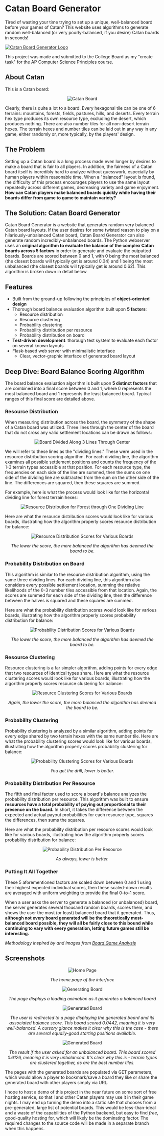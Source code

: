 # Catan Board Generator
Tired of wasting your time trying to set up a unique, well-balanced board before your games of Catan? This website uses algorithms to generate random well-balanced (or very poorly-balanced, if you desire) Catan boards in seconds!

<a align="center" href="https://ivanovich.us/portfolio" target="_blank"><img src="./README_images/catan-logo.png" alt="Catan Board Generator Logo"> </a>

This project was made and submitted to the College Board as my "create task" for the AP Computer Science Principles course.

## About Catan
This is a Catan board:
<p align="center"><img src="./README_Images/catan-board.jpg" alt="Catan Board" /></p>
Clearly, there is quite a lot to a board. Every hexagonal tile can be one of 6 terrains: mountains, forests, fields, pastures, hills, and deserts. Every terrain hex type produces its own resource type, excluding the desert, which produces nothing. There are also number tiles for all non-desert terrain hexes. The terrain hexes and number tiles can be laid out in any way in any game, either randomly or, more typically, by the players' design.

## The Problem
Setting up a Catan board is a long process made even longer by desires to make a board that is fair to all players. In addition, the fairness of a Catan board itself is incredibly hard to analyze without guesswork, especially by human players within reasonable time. When a "balanced" layout is found, the difficulty of this process encourages players to use the same layout repeatedly across different games, decreasing variety and game enjoyment. **How can Catan players make balanced boards quickly while having their boards differ from game to game to maintain variety?**

## The Solution: Catan Board Generator
Catan Board Generator is a website that generates random very balanced Catan board layouts. If the user desires for some twisted reason to play on a hilariously-unbalanced Catan board, Catan Board Generator can also generate random incredibly-unbalanced boards. The Python webserver uses an **original algorithm to evaluate the balance of the complex Catan boards across 5 factors** in order to generate and evaluate the outputted boards. Boards are scored between 0 and 1, with 0 being the most balanced (the closest boards will typically get is around 0.04) and 1 being the most unbalanced (the closest boards will typically get is around 0.62). This algorithm is <a class="portfolio-modal-inner-scroller" section="5">broken down in detail below</a>.

## Features

* Built from the ground-up following the principles of **object-oriented design**
* Thorough board balance evaluation algorithm built upon **5 factors**:
  * Resource distribution
  * Resource clustering
  * Probability clustering
  * Probability distribution per resource
  * Probability distribution on board
* **Test-driven development**: thorough test system to evaluate each factor on several known layouts
* Flask-based web server with minimalistic interface
  * Clear, vector-graphic interface of generated board layout

## Deep Dive: Board Balance Scoring Algorithm

The board balance evaluation algorithm is built upon **5 distinct factors** that are combined into a final score between 0 and 1, where 0 represents the most balanced board and 1 represents the least balanced board. Typical ranges of this final score are <a class="portfolio-modal-inner-scroller" section="3">detailed above</a>.

### Resource Distribution
When measuring distribution across the board, the symmetry of the shape of a Catan board was utilized. Three lines through the center of the board that do not cross any valid settlement locations can be drawn as follows:

<p align="center"><img src="./README_Images/divided-board.png" alt="Board Divided Along 3 Lines Through Center" /></p>

We will refer to these lines as the "dividing lines." These were used in the resource distribution scoring algorithm. For each dividing line, the algorithm examines all possible settlement positions and counts the frequency of the 1-3 terrain types accessible at that position. For each resource type, the frequencies on each side of the line are summed, then the sums on one side of the dividing line are subtracted from the sum on the other side of the line. The differences are squared, then these squares are summed.

For example, here is what the process would look like for the horizontal dividing line for forest terrain hexes:
<p align="center"><img src="./README_Images/resource_distribution.png" alt="Resource Distribution for Forest through One Dividing Line" /></p>

Here are what the resource distribution scores would look like for various boards, illustrating how the algorithm properly scores resource distribution for balance:

<p align="center"><img src="./README_Images/resource_distribution_scores.png" alt="Resource Distribution Scores for Various Boards" /></p>

<p align="center"><i>The lower the score, the more balanced the algorithm has deemed the board to be.</i></p>

### Probability Distribution on Board
This algorithm is similar to the resource distribution algorithm, using the same three dividing lines. For each dividing line, this algorithm also considers every possible settlement location, summing the relative likelihoods of the 0-3 number tiles accessible from that location. Again, the scores are summed for each side of the dividing line, then the difference between the halves is squared and these squares are summed.

Here are what the probability distribution scores would look like for various boards, illustrating how the algorithm properly scores probability distribution for balance:

<p align="center"><img src="./README_Images/probability_distribution_on_board.png" alt="Probability Distribution Scores for Various Boards" /></p>

<p align="center"><i>The lower the score, the more balanced the algorithm has deemed the board to be.</i></p>

### Resource Clustering
Resource clustering is a far simpler algorithm, adding points for every edge that two resources of identical types share. Here are what the resource clustering scores would look like for various boards, illustrating how the algorithm properly scores resource clustering for balance:

<p align="center"><img src="./README_Images/resource_clustering.png" alt="Resource Clustering Scores for Various Boards" /></p>

<p align="center"><i>Again, the lower the score, the more balanced the algorithm has deemed the board to be.</i></p>

### Probability Clustering
Probability clustering is analyzed by a similar algorithm, adding points for every edge shared by two terrain hexes with the same number tile. Here are what the probability clustering scores would look like for various boards, illustrating how the algorithm properly scores probability clustering for balance:

<p align="center"><img src="./README_Images/probability_clustering.png" alt="Probability Clustering Scores for Various Boards" /></p>

<p align="center"><i>You get the drill, lower is better.</i></p>

### Probability Distribution Per Resource
The fifth and final factor used to score a board's balance analyzes the probability distribution per resource. This algorithm was built to ensure **resources have a total probability of paying out proportional to their presence on the board.** In short, it takes the difference between the expected and actual payout probabilities for each resource type, squares the differences, then sums the squares.

Here are what the probability distribution per resource scores would look like for various boards, illustrating how the algorithm properly scores probability distribution for balance:

<p align="center"><img src="./README_Images/probability_distribution_per_resource.png" alt="Probability Distribution Per Resource" /></p>

<p align="center"><i>As always, lower is better.</i></p>

### Putting It All Together
These 5 aforementioned factors are scaled down between 0 and 1 using their highest expected individual scores, then these scaled-down results are averaged with uniform weighting to provide the final 0-to-1 score.

When a user asks the server to generate a balanced (or unbalanced) board, the server generates several thousand random boards, scores them, and shows the user the most (or least) balanced board that it generated. Thus, **although not every board generated will be the theoretically most-balanced board possible, they will all be fairly close to this bound while continuing to vary with every generation, letting future games still be interesting.**

*Methodology inspired by and images from [Board Game Analysis](https://www.boardgameanalysis.com)*

## Screenshots

<p align="center"><img src="./README_Images/home-page.png" alt="Home Page" /></p>
<p align="center"><i>The home page of the interface</i></p>

<p align="center"><img src="./README_Images/loading.png" alt="Generating Board" /></p>
<p align="center"><i>The page displays a loading animation as it generates a balanced board</i></p>

<p align="center"><img src="./README_Images/balanced-result.png" alt="Generated Board" /></p>
<p align="center"><i>The user is redirected to a page displaying the generated board and its associated balance score. This board scored 0.0442, meaning it is very well-balanced. A cursory glance makes it clear why this is the case - there are several equally-good starting positions available.</i></p>

<p align="center"><img src="./README_Images/unbalanced-result.png" alt="Generated Board" /></p>
<p align="center"><i>The result if the user asked for an unbalanced board. This board scored 0.6126, meaning it is very unbalanced. It's clear why this is - terrain types are clustered together, as are the best number tiles.</i></p>

The pages with the generated boards are populated via GET parameters, which would allow a player to bookmark/save a board they like or share the generated board with other players simply via URL.

I hope to host a demo of this project in the near future on some sort of free hosting service, so that I and other Catan players may use it in their game nights. I may end up turning the demo into a static site that chooses from a pre-generated, large list of potential boards. This would be less-than-ideal and a waste of the capabilities of the Python backend, but easy to find *free*, good-quality hosting for, which will likely be the dominating factor. The required changes to the source code will be made in a separate branch when this happens.